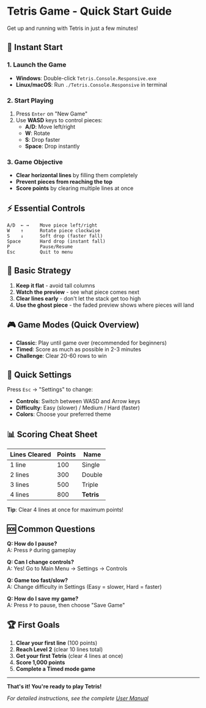 # Tetris Game - Quick Start Guide

Get up and running with Tetris in just a few minutes!

## 🚀 Instant Start

### 1. Launch the Game
- **Windows**: Double-click `Tetris.Console.Responsive.exe`
- **Linux/macOS**: Run `./Tetris.Console.Responsive` in terminal

### 2. Start Playing
1. Press `Enter` on "New Game"
2. Use **WASD** keys to control pieces:
   - **A/D**: Move left/right
   - **W**: Rotate
   - **S**: Drop faster
   - **Space**: Drop instantly

### 3. Game Objective
- **Clear horizontal lines** by filling them completely
- **Prevent pieces from reaching the top**
- **Score points** by clearing multiple lines at once

## ⚡ Essential Controls

```
A/D  ← →    Move piece left/right
W    ↑      Rotate piece clockwise
S    ↓      Soft drop (faster fall)
Space       Hard drop (instant fall)
P           Pause/Resume
Esc         Quit to menu
```

## 🎯 Basic Strategy

1. **Keep it flat** - avoid tall columns
2. **Watch the preview** - see what piece comes next
3. **Clear lines early** - don't let the stack get too high
4. **Use the ghost piece** - the faded preview shows where pieces will land

## 🎮 Game Modes (Quick Overview)

- **Classic**: Play until game over (recommended for beginners)
- **Timed**: Score as much as possible in 2-3 minutes
- **Challenge**: Clear 20-60 rows to win

## 🔧 Quick Settings

Press `Esc` → "Settings" to change:
- **Controls**: Switch between WASD and Arrow keys
- **Difficulty**: Easy (slower) / Medium / Hard (faster)
- **Colors**: Choose your preferred theme

## 📊 Scoring Cheat Sheet

| Lines Cleared | Points | Name |
|--------------|--------|------|
| 1 line | 100 | Single |
| 2 lines | 300 | Double |
| 3 lines | 500 | Triple |
| 4 lines | 800 | **Tetris** |

**Tip**: Clear 4 lines at once for maximum points!

## 🆘 Common Questions

**Q: How do I pause?**  
A: Press `P` during gameplay

**Q: Can I change controls?**  
A: Yes! Go to Main Menu → Settings → Controls

**Q: Game too fast/slow?**  
A: Change difficulty in Settings (Easy = slower, Hard = faster)

**Q: How do I save my game?**  
A: Press `P` to pause, then choose "Save Game"

## 🏆 First Goals

1. **Clear your first line** (100 points)
2. **Reach Level 2** (clear 10 lines total)
3. **Get your first Tetris** (clear 4 lines at once)
4. **Score 1,000 points**
5. **Complete a Timed mode game**

---

**That's it! You're ready to play Tetris!**

*For detailed instructions, see the complete [User Manual](user-manual.md)*

